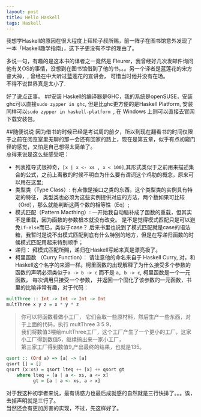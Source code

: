 ```yaml
---
layout: post
title: Hello Haskell
tags: Haskell
---
```

我想学Haskell的原因在很大程度上拜轮子叔所赐，前一阵子在图书馆意外发现了一本「Haskell趣学指南」，这下子更没有不学的理由了。<br>

多说一句，有趣的是这本书的译者之一竟然是 Fleurer，我曾经好几次发邮件询问他有关OS的事情，没想到在图书馆借到了他的书。。。另一个译者是蓝莲花的宋方睿大神，, 曾经在中大听过蓝莲花的宣讲会， 可惜当时他并没有在场。<br>
不得不说世界真是太小了.<br>

好了说点正事。
##安装
Haskell的编译器是GHC，我的系统是openSUSE，安装ghc可以直接`sudo zypper in ghc`, 但是比ghc更方便的是Haskell Platform, 安装同样可以`sudo zypper in haskell-platform `, 在 Windows 上则可以直接去官网下载安装包。

##随便说说
因为借书的时候已经是考试周的前夕，所以到现在翻看书的时间仅限于之前在阅览室里无聊的那一会还有回家的路上，现在是第五章，似乎有点初窥门径的感觉，又怕是自己想得太简单了。<br>
总得来说是这么些感受吧：<br>

* 列表推导式很神奇，`[x | x <- xs , x < 100]`,其形式类似于之前用来描述集合的公式，之前上离散的时候不明白为什么要有谓词这个鸡肋的概念，原来可以用在这里;
* 类型类（Type Class）: 有点像是接口之类的东西，这个类型类的实例具有特定的特征， 类型类也必须为这些实例提供对应的方法，两个数如果可比较（Ord），那么就能判断这两个数的相等性（Eq）; 
* 模式匹配（Pattern Macthing）: 一开始我自动脑补成了函数的重载，但其实不是重载，因为函数的参数根本就没有改变。 是不是觉得模式匹配只是可以避免`if-else`而已，类似于case？ 后来书里也说到了模式匹配就是case的语法糖，我暂时是说不出模式匹配到底有什么特别的地方，但是在写递归函数的时候模式匹配用起来特别顺手；
* 递归： 拜模式匹配所赐，递归在Haskell写起来真是漂亮极了。
* 柯里函数 （Curry Function）： 请注意他的命名来自于 Haskell Curry, 对，和Haskell这个名字的来源一样。柯里函数的出现解释了为什么接受多个参数的函数的声明必须类似于`a -> b -> c` 而不是 `a, b -> c`, 柯里函数是一个一元函数， 每次调用只接受一个参数， 并返回一个固化了该参数的一元函数，书里的比喻非常有趣，对于代码：

```haskell
multThree :: Int -> Int -> Int -> Int
multThree x y z = x * y * z
```

> 你可以将函数看做小工厂， 它们会取一些原材料，然后生产一些东西，对于上面的代码，执行 multThree 3 5 9，<br>
> 我们将数值3喂给multThree工厂，这个工厂产生了一个更小的工厂，这家小工厂得到数值5，继续搞出来一家小工厂，<br>
> 第三家工厂得到数值9,产出最终的结果，也就是135。<br>

```haskell
qsort :: (Ord a) => [a] -> [a]
qsort [] = []
qsort (x:xs) = qsort lteq ++ [x] ++ qsort gt
    where lteq = [a | a <- xs, a <= x]
          gt = [a | a <- xs, a > x]
```

对于我这种初学者来说，最有诱惑力也最后成就感的自然就是三行快排了。。。诶，去掉声明就是三行了。<br>
当然还会有更加厉害的实现，不过，先这样好了。
